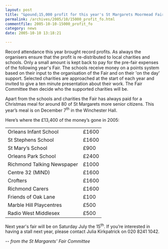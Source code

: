 ```yaml
---
layout: post
title: "&pound;15,000 profit for this year's St Margarets Moormead Fair"
permalink: /archives/2005/10/15000_profit_fo.html
commentfile: 2005-10-10-15000_profit_fo
category: news
date: 2005-10-10 13:18:21

---
```


Record attendance this year brought record profits. As always the organisers ensure that the profit is re-distributed to local charities and schools. Only a small amount is kept back to pay for the pre-fair expenses of the following year's Fair. The schools receive money on a points system based on their input to the organisation of the Fair and on their 'on the day' support. Selected charities are approached at the start of each year and invited to give a ten minute presentation about their work. The Fair Committee then decide who the supported charities will be.

Apart from the schools and charities the Fair has always paid for a Christmas meal for around 80 of St Margarets more senior citizens. This year’s meal is on December 7<sup>th</sup> in the Winchester Hall.

Here’s where the £13,400 of the money’s gone in 2005:

|                            |       |
|----------------------------|-------|
| Orleans Infant School      | £1600 |
| St Stephens School         | £1600 |
| St Mary’s School           | £900  |
| Orleans Park School        | £2400 |
| Richmond Talking Newspaper | £1000 |
| Centre 32 (MIND)           | £1600 |
| Crofters                   | £1600 |
| Richmond Carers            | £1600 |
| Friends of Oak Lane        | £100  |
| Marble Hill Playcentres    | £500  |
| Radio West Middlesex       | £500  |

Next year's fair will be on Saturday July the 15<sup>th</sup>. If you’re interested in having a stall next year, please contact Julia Kirkpatrick on 020 8241 1042.

<cite>-- from the *St Margarets' Fair Committee*</cite>
